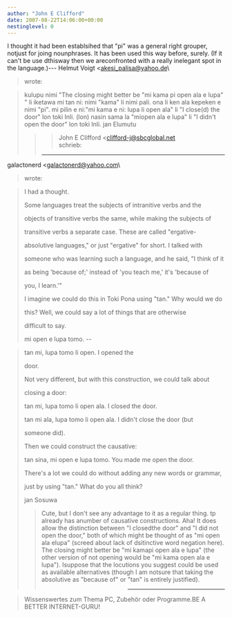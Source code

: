 ```yaml
---
author: "John E Clifford"
date: 2007-08-22T14:06:00+00:00
nestinglevel: 0
---
```

I thought it had been establsihed that "pi" was a general right grouper, notjust for joing nounphrases. It has been used this way before, surely. (If it can't be use dthisway then we areconfronted with a really inelegant spot in the language.)---
 Helmut Voigt <[akesi_palisa@yahoo.de](mailto://akesi_palisa@yahoo.de)\
> wrote:

> kulupu nimi "The closing might better be "mi kama pi open ala e lupa" " li iketawa mi tan ni:
> nimi "kama" li nimi pali. ona li ken ala kepeken e nimi "pi". mi pilin e ni:"mi kama e ni: lupa
> li open ala" li "I close(d) the door" lon toki Inli. (lon) nasin sama la "miopen ala e lupa" li
> "I didn't open the door" lon toki Inli.
> jan Elumutu
>>> John E Clifford <[clifford-j@sbcglobal.net](mailto://clifford-j@sbcglobal.net)\
> schrieb:
>> ---
 galactonerd <[galactonerd@yahoo.com](mailto://galactonerd@yahoo.com)\
> wrote:

>> 
> I had a thought.
> 
>> 
> Some languages treat the subjects of intranitive verbs and the
> 
> objects of transitive verbs the same, while making the subjects of
> 
> transitive verbs a separate case. These are called "ergative-
> 
> absolutive languages," or just "ergative" for short. I talked with
> 
> someone who was learning such a language, and he said, "I think of it
> 
> as being 'because of;' instead of 'you teach me,' it's 'because of
> 
> you, I learn.'"
> 
>> 
> I imagine we could do this in Toki Pona using "tan." Why would we do
> 
> this? Well, we could say a lot of things that are otherwise
> 
> difficult to say.
> 
>> 
> mi open e lupa tomo. --

> tan mi, lupa tomo li open. I opened the
> 
> door.
> 
>> 
> Not very different, but with this construction, we could talk about
> 
> closing a door:
> 
>> 
> tan mi, lupa tomo li open ala. I closed the door.
> 
> tan mi ala, lupa tomo li open ala. I didn't close the door (but
> 
> someone did).
> 
>> 
> Then we could construct the causative:
> 
>> 
> tan sina, mi open e lupa tomo. You made me open the door.
> 
>> 
> There's a lot we could do without adding any new words or grammar,
> 
> just by using "tan." What do you all think?
> 
>> 
> jan Sosuwa
> 
>> Cute, but I don't see any advantage to it as a regular thing. tp already has anumber of
> causative constructions. Aha! It does allow the distinction between "I closedthe door" and "I
> did not open the door," both of which might be thought of as "mi open ala elupa" (screed about
> lack of dsitinctive word negation here). The closing might better be "mi kamapi open ala e
> lupa"
> (the other version of not opening would be "mi kama open ala e lupa"). Isuppose that the
> locutions you suggest could be used as available alternatives (though I am notsure that taking
> the absolutive as "because of" or "tan" is entirely justified).
>>>>>>> ---------------------------------

> Wissenswertes zum Thema PC, Zubehör oder Programme.BE A BETTER INTERNET-GURU!
